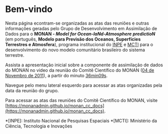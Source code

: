 # Bem-vindo

Nesta página econtram-se organizadas as atas das reuniões e outras informações geradas pelo Grupo de Desenvolvimento em Assimilação de Dados para o **MONAN - _Model for Ocean-laNd-Atmosphere predictioN_** (em português, **Modelo para Previsão dos Oceanos, Superfícies Terrestres e Atmosfera**), programa institucional do [INPE](https://www.gov.br/inpe/pt-br) e [MCTI](https://www.gov.br/mcti/pt-br) para o desenvolvimento do novo modelo comunitário brasileiro do sistema terrestre.

Assista a apresentação inicial sobre a componente de assimilação de dados do MONAN no video da reunião do Comitê Científico do MONAN ([04 de Novembro de 2011](https://monanadmin.github.io/monan_cc_docs/ata_cc_04_novembro_2021/)), a partir do minuto [36min09s](https://youtu.be/VlV5F0qVF0s?t=2346).

Navegue pelo menu lateral esquerdo para acessar as atas organizadas pela data da reunião do grupo.

Para acessar as atas das reuniões do Comitê Científico do MONAN, visite [https://monanadmin.github.io/monan_cc_docs](https://monanadmin.github.io/monan_cc_docs).

*[INPE]: Instituto Nacional de Pesquisas Espaciais
*[MCTI]: Ministério da Ciência, Tecnologia e Inovações
